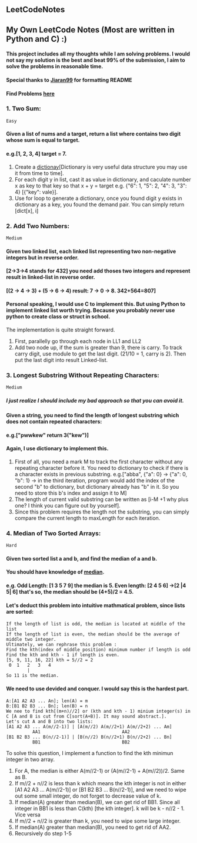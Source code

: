 ## LeetCodeNotes
## My Own LeetCode Notes (Most are written in Python and C) :)
#### This project includes all my thoughts while I am solving problems. I would not say my solution is the best and beat 99% of the submission, I aim to solve the problems in reasonable time.
#### Special thanks to [Jiaran99](https://github.com/Jiaran98) for formatting README
#### Find Problems [here](https://leetcode.com/problemset/all/)
### 1. Two Sum:
`Easy`
#### Given a list of nums and a target, return a list where contains two digit whose sum is equal to target.
#### e.g.[1, 2, 3, 4] target = 7.

1. Create a [dictionay](https://docs.python.org/3/tutorial/datastructures.html)[Dictionary is very useful data structure you may use it from time to time].
2.   For each digit y in list, cast it as value in dictionary, and caculate number x as key to that key so that x + y = target e.g. {"6": 1, "5": 2, "4": 3, "3": 4} [{"key": vale}]. 
3. Use for loop to generate a dictionary, once you found digit y exists in dictionary as a key, you found the demand pair. You can simply return [dict[x], i]

### 2. Add Two Numbers:
`Medium`
#### Given two linked list, each linked list representing two non-negative integers but in reverse order.
#### [2->3->4 stands for 432] you need add thoses two integers and represent result in linked-list in reverse order. 
#### [(2 -> 4 -> 3) + (5 -> 6 -> 4) result: 7 -> 0 -> 8. 342+564=807] 
#### Personal speaking, I would use C to implement this. But using Python to implement linked list worth trying. Because you probably never use python to create class or struct in school.

The implementation is quite straight forward. 
1. First, parallelly go through each node in LL1 and LL2
2. Add two node up, if the sum is greater than 9, there is carry. To track carry digit, use module to get the last digit. (21/10 = 1, carry is 2). Then put the last digit into result Linked-list.

### 3. Longest Substring Without Repeating Characters:
`Medium`
##### I just realize I should include my bad approach so that you can avoid it.
#### Given a string, you need to find the length of longest substring which does not contain repeated characters: 
#### e.g.["pwwkew" return 3("kew")]
#### Again, I use dictionary to implement this. 

1. First of all, you need a mark M to track the first character without any repeating character before it. You need to dictionary to check if there is a character exists in previous substring. 
e.g.["abba", {"a": 0} -> {"a": 0, "b": 1} -> in the third iteration, program would add the index of the second "b" to dictionary, but dictionary already has "b" in it. So you need to store this b's index and assign it to M] 
2. The length of current valid substring can be written as [i-M +1 why plus one? I think you can figure out by yourself].
3. Since this problem requires the length not the substring, you can simply compare the current length to maxLength for each iteration.

### 4. Median of Two Sorted Arrays:
`Hard`
#### Given two sorted list a and b, and find the median of a and b.
#### You should have knowledge of [median](https://www.mathsisfun.com/median.html). 
#### e.g. Odd Length: [1 3 5 7 9] the median is 5. Even length: [2 4 5 6] ->[2 |4 5| 6] that's so, the median should be (4+5)/2 = 4.5.
#### Let's deduct this problem into intuitive mathmatical problem, since lists are sorted:

```
If the length of list is odd, the median is located at middle of the list
If the length of list is even, the median should be the average of middle two integer.
Ultimately, we can rephrase this problem :
Find the kth(index of middle position) minimum number if length is odd
Find the kth and kth - 1 if length is even.
[5, 9, 11, 16, 22] kth = 5//2 = 2
 0  1   2   3   4
        |
So 11 is the median.
```
#### We need to use devided and conquer. I would say this is the hardest part.

```
A:[A1 A2 A3 ... An]; len(A) = m
B:[B1 B2 B3 ... Bn]; len(B) = n
We nee to find kth[(m+n)//2] or (kth and kth - 1) minium integer(s) in C [A and B is cut from C[sort(A+B)]. It may sound abstract.].
Let's cut A and B into two lists:
[A1 A2 A3 ... A(m//2-1)] | [A(m//2) A(m//2+1) A(m//2+2) ... Am]
          AA1                               AA2
[B1 B2 B3 ... B(n//2-1)] | [B(n//2) B(n//2+1) B(n//2+2) ... Bn]
          BB1                               BB2
```
To solve this question, I implement a function to find the kth minimun integer in two array. 
1. For A, the median is either A(m//2-1) or (A(m//2-1) + A(m//2))/2. Same as B.
2. If m//2 + n//2 is less than k which means the kth integer is not in either [A1 A2 A3 ... A(m//2-1)] or [B1 B2 B3 ... B(n//2-1)], and we need to wipe out some small integer, do not forget to decrease value of k. 
3. If median(A) greater than median(B), we can get rid of BB1. Since all integer in BB1 is less than C(kth) [the kth integer]. k will be k - n//2 - 1. Vice versa
4. If m//2 + n//2 is greater than k, you need to wipe some large integer.
5. If median(A) greater than median(B), you need to get rid of AA2.
6. Recursively do step 1-5
